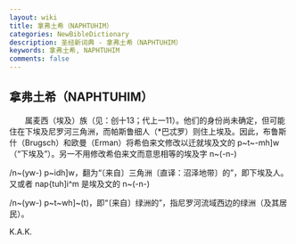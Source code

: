 ```yaml
---
layout: wiki
title: 拿弗土希（NAPHTUHIM）
categories: NewBibleDictionary
description: 圣经新词典 - 拿弗土希（NAPHTUHIM）
keywords: 拿弗土希, NAPHTUHIM
comments: false
---
```


## 拿弗土希（NAPHTUHIM）

　　属麦西（埃及）族（见：创十13；代上一11）。他们的身份尚未确定，但可能住在下埃及尼罗河三角洲，而帕斯鲁细人（*巴忒罗）则住上埃及。因此，布鲁斯什（Brugsch）和欧曼（Erman）将希伯来文修改以迁就埃及文的 p~t~-mh]w （“下埃及”）。另一不用修改希伯来文而意思相等的埃及字 n~(-n-)

/n~(yw-) p~idh]w，翻为“〔来自〕三角洲〔直译：沼泽地带〕的”，即下埃及人。又或者 nap{tuh]i^m 是埃及文的 n~(-n-)

/n~(yw-) p~t~wh]~(t)，即“〔来自〕绿洲的”，指尼罗河流域西边的绿洲（及其居民）。

K.A.K.








